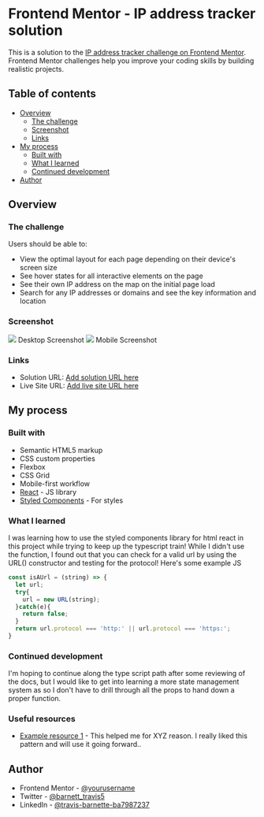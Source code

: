 # Frontend Mentor - IP address tracker solution

This is a solution to the [IP address tracker challenge on Frontend Mentor](https://www.frontendmentor.io/challenges/ip-address-tracker-I8-0yYAH0). Frontend Mentor challenges help you improve your coding skills by building realistic projects. 

## Table of contents

- [Overview](#overview)
  - [The challenge](#the-challenge)
  - [Screenshot](#screenshot)
  - [Links](#links)
- [My process](#my-process)
  - [Built with](#built-with)
  - [What I learned](#what-i-learned)
  - [Continued development](#continued-development)
- [Author](#author)


## Overview

### The challenge

Users should be able to:

- View the optimal layout for each page depending on their device's screen size
- See hover states for all interactive elements on the page
- See their own IP address on the map on the initial page load
- Search for any IP addresses or domains and see the key information and location

### Screenshot

![](./desktop_screenshot.jpg) Desktop Screenshot
![](./mobile_screenshot.jpg) Mobile Screenshot



### Links

- Solution URL: [Add solution URL here](https://your-solution-url.com)
- Live Site URL: [Add live site URL here](https://your-live-site-url.com)

## My process

### Built with

- Semantic HTML5 markup
- CSS custom properties
- Flexbox
- CSS Grid
- Mobile-first workflow
- [React](https://reactjs.org/) - JS library
- [Styled Components](https://styled-components.com/) - For styles


### What I learned
I was learning how to use the styled components library for html react in this project while trying to keep up the typescript train! While I didn't use the function, I found out that you can check for a valid url by using the URL() constructor and testing for the protocol! Here's some example JS

```js
const isAUrl = (string) => {
  let url;
  try{
    url = new URL(string);
  }catch(e){
    return false;
  }
  return url.protocol === 'http:' || url.protocol === 'https:';
}
```



### Continued development

I'm hoping to continue along the type script path after some reviewing of the docs, but I would like to get into learning a more state management system as so I don't have to drill through all the props to hand down a proper function. 

### Useful resources

- [Example resource 1](https://www.example.com) - This helped me for XYZ reason. I really liked this pattern and will use it going forward..


## Author

- Frontend Mentor - [@yourusername](https://www.frontendmentor.io/profile/barnettet31)
- Twitter - [@barnett_travis5](https://twitter.com/barnett_travis5)
- LinkedIn - [@travis-barnette-ba7987237](https://www.linkedin.com/in/travis-barnette-ba7987237/)



